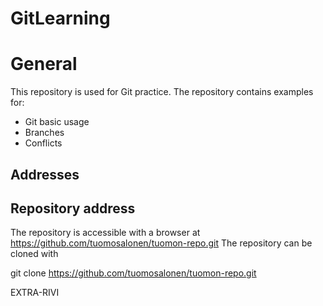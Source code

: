 # GitLearning

# General

This repository is used for Git practice. The repository contains examples for:

- Git basic usage
- Branches
- Conflicts

## Addresses

## Repository address

The repository is accessible with a browser at https://github.com/tuomosalonen/tuomon-repo.git
The repository can be cloned with

git clone https://github.com/tuomosalonen/tuomon-repo.git

EXTRA-RIVI
